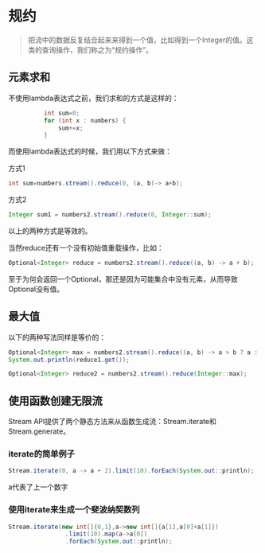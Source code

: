 # 规约

> 把流中的数据反复结合起来来得到一个值，比如得到一个Integer的值。这类的查询操作，我们称之为“规约操作”。

## 元素求和

不使用lambda表达式之前，我们求和的方式是这样的：

```java
          int sum=0;
          for (int x : numbers) {
              sum+=x;
          }
```

而使用lambda表达式的时候，我们用以下方式来做：

方式1

```java
int sum=numbers.stream().reduce(0, (a, b)-> a+b);
```

方式2

```java
Integer sum1 = numbers2.stream().reduce(0, Integer::sum);
```

以上的两种方式是等效的。

当然reduce还有一个没有初始值重载操作，比如：

```java
Optional<Integer> reduce = numbers2.stream().reduce((a, b) -> a + b);
```

至于为何会返回一个Optional，那还是因为可能集合中没有元素，从而导致Optional没有值。

## 最大值

以下的两种写法同样是等价的：

```java
Optional<Integer> max = numbers2.stream().reduce((a, b) -> a > b ? a : b);
System.out.println(reduce1.get());
```

```java
Optional<Integer> reduce2 = numbers2.stream().reduce(Integer::max);
```

## 使用函数创建无限流

Stream API提供了两个静态方法来从函数生成流：Stream.iterate和Stream.generate。

### iterate的简单例子

```java
Stream.iterate(0, a -> a + 2).limit(10).forEach(System.out::println);
```

a代表了上一个数字

### 使用iterate来生成一个斐波纳契数列

```java
Stream.iterate(new int[]{0,1},a->new int[]{a[1],a[0]+a[1]})
                .limit(10).map(a->a[0])
                .forEach(System.out::println);
```

